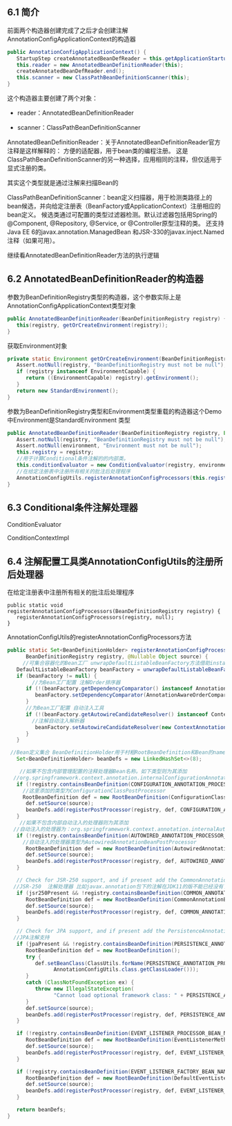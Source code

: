 ## 6.1 简介

前面两个构造器创建完成了之后才会创建注解AnnotationConfigApplicationContext的构造器

```java
public AnnotationConfigApplicationContext() {
   StartupStep createAnnotatedBeanDefReader = this.getApplicationStartup().start("spring.context.annotated-bean-reader.create");
   this.reader = new AnnotatedBeanDefinitionReader(this);
   createAnnotatedBeanDefReader.end();
   this.scanner = new ClassPathBeanDefinitionScanner(this);
}
```

这个构造器主要创建了两个对象：

- reader：AnnotatedBeanDefinitionReader

- scanner：ClassPathBeanDefinitionScanner



AnnotatedBeanDefinitionReader：关于AnnotatedBeanDefinitionReader官方注释是这样解释的： 方便的适配器，用于bean类的编程注册。
这是ClassPathBeanDefinitionScanner的另一种选择，应用相同的注释，但仅适用于显式注册的类。

其实这个类型就是通过注解来扫描Bean的



ClassPathBeanDefinitionScanner：bean定义扫描器，用于检测类路径上的bean候选，并向给定注册表（BeanFactory或ApplicationContext）注册相应的bean定义。
候选类通过可配置的类型过滤器检测。默认过滤器包括用Spring的@Component, @Repository, @Service, or @Controller原型注释的类。
还支持Java EE 6的javax.annotation.ManagedBean 和JSR-330的javax.inject.Named 注释（如果可用）。



继续看AnnotatedBeanDefinitionReader方法的执行逻辑

## 6.2 AnnotatedBeanDefinitionReader的构造器

参数为BeanDefinitionRegistry类型的构造器，这个参数实际上是AnnotationConfigApplicationContext类型对象

```java
public AnnotatedBeanDefinitionReader(BeanDefinitionRegistry registry) {
   this(registry, getOrCreateEnvironment(registry));
}
```

获取Environment对象

```java
private static Environment getOrCreateEnvironment(BeanDefinitionRegistry registry) {
   Assert.notNull(registry, "BeanDefinitionRegistry must not be null");
   if (registry instanceof EnvironmentCapable) {
      return ((EnvironmentCapable) registry).getEnvironment();
   }
   return new StandardEnvironment();
}
```



参数为BeanDefinitionRegistry类型和Environment类型重载的构造器这个Demo中Environment是StandardEnvironment 类型

```java
public AnnotatedBeanDefinitionReader(BeanDefinitionRegistry registry, Environment environment) {
   Assert.notNull(registry, "BeanDefinitionRegistry must not be null");
   Assert.notNull(environment, "Environment must not be null");
   this.registry = registry;
   //用于计算Conditional条件注解的的内部类。
   this.conditionEvaluator = new ConditionEvaluator(registry, environment, null);
   //在给定注册表中注册所有相关的批注后处理程序
   AnnotationConfigUtils.registerAnnotationConfigProcessors(this.registry);
}
```



## 6.3 Conditional条件注解处理器

ConditionEvaluator

ConditionContextImpl







## 6.4 注解配置工具类AnnotationConfigUtils的注册所后处理器

在给定注册表中注册所有相关的批注后处理程序

```
public static void registerAnnotationConfigProcessors(BeanDefinitionRegistry registry) {
   registerAnnotationConfigProcessors(registry, null);
}
```



AnnotationConfigUtils的registerAnnotationConfigProcessors方法

```java
public static Set<BeanDefinitionHolder> registerAnnotationConfigProcessors(
      BeanDefinitionRegistry registry, @Nullable Object source) {
	 //可集合容器化的Bean工厂 unwrapDefaultListableBeanFactory方法借助instanceof关键词进行抽象类型转具体实现类型逻辑判断，这里最终转换为可容器画的Bean工程DefaultListableBeanFactory
   DefaultListableBeanFactory beanFactory = unwrapDefaultListableBeanFactory(registry);
   if (beanFactory != null) {
   		//为Bean工厂配置 注解Order排序器
      if (!(beanFactory.getDependencyComparator() instanceof AnnotationAwareOrderComparator)) {
         beanFactory.setDependencyComparator(AnnotationAwareOrderComparator.INSTANCE);
      }
      //为Bean工厂配置 自动注入工具
      if (!(beanFactory.getAutowireCandidateResolver() instanceof ContextAnnotationAutowireCandidateResolver)) {
        //注解自动注入解析器
         beanFactory.setAutowireCandidateResolver(new ContextAnnotationAutowireCandidateResolver());
      }
   }

 //Bean定义集合 BeanDefinitionHolder用于村粗RootBeanDefinition和Bean的name
   Set<BeanDefinitionHolder> beanDefs = new LinkedHashSet<>(8);

  	//如果不包含内部管理配置的注释处理器Bean名称。如下类型则为其添加
  //org.springframework.context.annotation.internalConfigurationAnnotationProcessor
   if (!registry.containsBeanDefinition(CONFIGURATION_ANNOTATION_PROCESSOR_BEAN_NAME)) {
     //这里添加的类型为ConfigurationClassPostProcessor  
     RootBeanDefinition def = new RootBeanDefinition(ConfigurationClassPostProcessor.class);
      def.setSource(source);
      beanDefs.add(registerPostProcessor(registry, def, CONFIGURATION_ANNOTATION_PROCESSOR_BEAN_NAME));
   }
	//如果不包含内部自动注入的处理器则为其添加
  //自动注入的处理器为：org.springframework.context.annotation.internalAutowiredAnnotationProcessor
   if (!registry.containsBeanDefinition(AUTOWIRED_ANNOTATION_PROCESSOR_BEAN_NAME)) {
     //自动注入的处理器类型为AutowiredAnnotationBeanPostProcessor
      RootBeanDefinition def = new RootBeanDefinition(AutowiredAnnotationBeanPostProcessor.class);
      def.setSource(source);
      beanDefs.add(registerPostProcessor(registry, def, AUTOWIRED_ANNOTATION_PROCESSOR_BEAN_NAME));
   }

   // Check for JSR-250 support, and if present add the CommonAnnotationBeanPostProcessor.
  //JSR-250  注解处理器 比如javax.annotation包下的注解在JDK11的版不能已经没有了
   if (jsr250Present && !registry.containsBeanDefinition(COMMON_ANNOTATION_PROCESSOR_BEAN_NAME)) {
      RootBeanDefinition def = new RootBeanDefinition(CommonAnnotationBeanPostProcessor.class);
      def.setSource(source);
      beanDefs.add(registerPostProcessor(registry, def, COMMON_ANNOTATION_PROCESSOR_BEAN_NAME));
   }

   // Check for JPA support, and if present add the PersistenceAnnotationBeanPostProcessor.
  //JPA注解支持
   if (jpaPresent && !registry.containsBeanDefinition(PERSISTENCE_ANNOTATION_PROCESSOR_BEAN_NAME)) {
      RootBeanDefinition def = new RootBeanDefinition();
      try {
         def.setBeanClass(ClassUtils.forName(PERSISTENCE_ANNOTATION_PROCESSOR_CLASS_NAME,
               AnnotationConfigUtils.class.getClassLoader()));
      }
      catch (ClassNotFoundException ex) {
         throw new IllegalStateException(
               "Cannot load optional framework class: " + PERSISTENCE_ANNOTATION_PROCESSOR_CLASS_NAME, ex);
      }
      def.setSource(source);
      beanDefs.add(registerPostProcessor(registry, def, PERSISTENCE_ANNOTATION_PROCESSOR_BEAN_NAME));
   }

   if (!registry.containsBeanDefinition(EVENT_LISTENER_PROCESSOR_BEAN_NAME)) {
      RootBeanDefinition def = new RootBeanDefinition(EventListenerMethodProcessor.class);
      def.setSource(source);
      beanDefs.add(registerPostProcessor(registry, def, EVENT_LISTENER_PROCESSOR_BEAN_NAME));
   }

   if (!registry.containsBeanDefinition(EVENT_LISTENER_FACTORY_BEAN_NAME)) {
      RootBeanDefinition def = new RootBeanDefinition(DefaultEventListenerFactory.class);
      def.setSource(source);
      beanDefs.add(registerPostProcessor(registry, def, EVENT_LISTENER_FACTORY_BEAN_NAME));
   }

   return beanDefs;
}
``` 